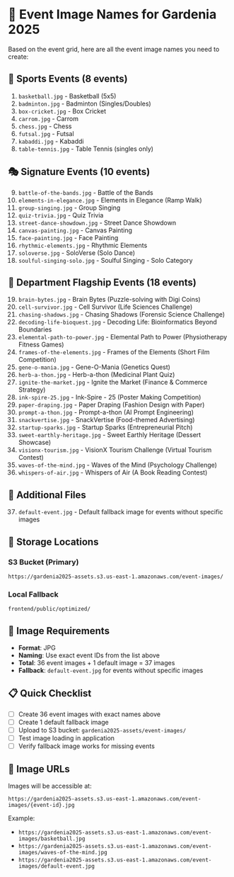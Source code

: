 # 📸 Event Image Names for Gardenia 2025

Based on the event grid, here are all the event image names you need to create:

## 🏀 Sports Events (8 events)

1. `basketball.jpg` - Basketball (5x5)
2. `badminton.jpg` - Badminton (Singles/Doubles)
3. `box-cricket.jpg` - Box Cricket
4. `carrom.jpg` - Carrom
5. `chess.jpg` - Chess
6. `futsal.jpg` - Futsal
7. `kabaddi.jpg` - Kabaddi
8. `table-tennis.jpg` - Table Tennis (singles only)

## 🎭 Signature Events (10 events)

9. `battle-of-the-bands.jpg` - Battle of the Bands
10. `elements-in-elegance.jpg` - Elements in Elegance (Ramp Walk)
11. `group-singing.jpg` - Group Singing
12. `quiz-trivia.jpg` - Quiz Trivia
13. `street-dance-showdown.jpg` - Street Dance Showdown
14. `canvas-painting.jpg` - Canvas Painting
15. `face-painting.jpg` - Face Painting
16. `rhythmic-elements.jpg` - Rhythmic Elements
17. `soloverse.jpg` - SoloVerse (Solo Dance)
18. `soulful-singing-solo.jpg` - Soulful Singing - Solo Category

## 🔬 Department Flagship Events (18 events)

19. `brain-bytes.jpg` - Brain Bytes (Puzzle-solving with Digi Coins)
20. `cell-survivor.jpg` - Cell Survivor (Life Sciences Challenge)
21. `chasing-shadows.jpg` - Chasing Shadows (Forensic Science Challenge)
22. `decoding-life-bioquest.jpg` - Decoding Life: Bioinformatics Beyond Boundaries
23. `elemental-path-to-power.jpg` - Elemental Path to Power (Physiotherapy Fitness Games)
24. `frames-of-the-elements.jpg` - Frames of the Elements (Short Film Competition)
25. `gene-o-mania.jpg` - Gene-O-Mania (Genetics Quest)
26. `herb-a-thon.jpg` - Herb-a-thon (Medicinal Plant Quiz)
27. `ignite-the-market.jpg` - Ignite the Market (Finance & Commerce Strategy)
28. `ink-spire-25.jpg` - Ink-Spire - 25 (Poster Making Competition)
29. `paper-draping.jpg` - Paper Draping (Fashion Design with Paper)
30. `prompt-a-thon.jpg` - Prompt-a-thon (AI Prompt Engineering)
31. `snackvertise.jpg` - SnackVertise (Food-themed Advertising)
32. `startup-sparks.jpg` - Startup Sparks (Entrepreneurial Pitch)
33. `sweet-earthly-heritage.jpg` - Sweet Earthly Heritage (Dessert Showcase)
34. `visionx-tourism.jpg` - VisionX Tourism Challenge (Virtual Tourism Contest)
35. `waves-of-the-mind.jpg` - Waves of the Mind (Psychology Challenge)
36. `whispers-of-air.jpg` - Whispers of Air (A Book Reading Contest)

## 📁 Additional Files

37. `default-event.jpg` - Default fallback image for events without specific images

## 📍 Storage Locations

### S3 Bucket (Primary)
```
https://gardenia2025-assets.s3.us-east-1.amazonaws.com/event-images/
```

### Local Fallback
```
frontend/public/optimized/
```

## 🎨 Image Requirements

- **Format**: JPG
- **Naming**: Use exact event IDs from the list above
- **Total**: 36 event images + 1 default image = 37 images
- **Fallback**: `default-event.jpg` for events without specific images

## 📋 Quick Checklist

- [ ] Create 36 event images with exact names above
- [ ] Create 1 default fallback image
- [ ] Upload to S3 bucket: `gardenia2025-assets/event-images/`
- [ ] Test image loading in application
- [ ] Verify fallback image works for missing events

## 🔗 Image URLs

Images will be accessible at:
```
https://gardenia2025-assets.s3.us-east-1.amazonaws.com/event-images/{event-id}.jpg
```

Example:
- `https://gardenia2025-assets.s3.us-east-1.amazonaws.com/event-images/basketball.jpg`
- `https://gardenia2025-assets.s3.us-east-1.amazonaws.com/event-images/waves-of-the-mind.jpg`
- `https://gardenia2025-assets.s3.us-east-1.amazonaws.com/event-images/default-event.jpg`
